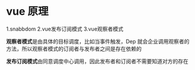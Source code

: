 # vue 原理

1.snabbdom
2.vue发布订阅模式
3.vue观察者模式

**观察者模式**是由具体的目标调度，比如当事件触发，Dep 就会企业调用观察者的方法，所以观察者模式的订阅者与发布者之间是存在依赖的  

**发布订阅模式**由同意调度中心调用，因此发布者和订阅者不需要知道对方的存在  
